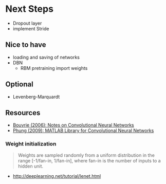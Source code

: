 # Next Steps

* Dropout layer
* implement Stride

## Nice to have

* loading and saving of networks
* DBN
  * RBM pretraining import weights

## Optional

* Levenberg-Marquardt

## Resources

* [Bouvrie (2006): Notes on Convolutional Neural Networks](http://cogprints.org/5869/1/cnn_tutorial.pdf)
* [Phung (2009): MATLAB Library for Convolutional Neural Networks](http://www.uow.edu.au/~phung/docs/cnn-matlab/cnn-matlab.pdf)

### Weight initialization

> Weights are sampled randomly from a uniform distribution in the range [-1/fan-in, 1/fan-in], where fan-in is the number of inputs to a hidden unit.
* <http://deeplearning.net/tutorial/lenet.html>
